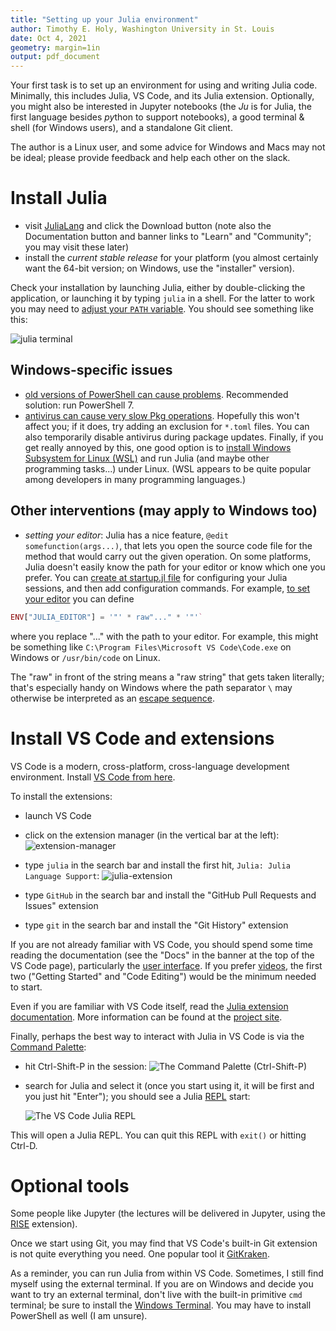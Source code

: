 ```yaml
---
title: "Setting up your Julia environment"
author: Timothy E. Holy, Washington University in St. Louis
date: Oct 4, 2021
geometry: margin=1in
output: pdf_document
---
```


Your first task is to set up an environment for using and writing Julia code. Minimally, this includes Julia, VS Code, and its Julia extension.  Optionally, you might also be interested in Jupyter notebooks (the *Ju* is for Julia, the first language besides *py*thon to support notebooks), a good terminal & shell (for Windows users), and a standalone Git client.

The author is a Linux user, and some advice for Windows and Macs may not be ideal; please provide feedback and help each other on the slack.

# Install Julia

- visit [JuliaLang](https://julialang.org/) and click the Download button (note also the Documentation button and banner links to "Learn" and "Community"; you may visit these later)
- install the *current stable release* for your platform (you almost certainly want the 64-bit version; on Windows, use the "installer" version).

Check your installation by launching Julia, either by double-clicking the application, or launching it by typing `julia` in a shell.  For the latter to work you may need to [adjust your `PATH` variable](https://julialang.org/downloads/platform/).  You should see something like this:

![julia terminal](figures/julia_term_1.png)

## Windows-specific issues

- [old versions of PowerShell can cause problems](https://discourse.julialang.org/t/antivirus-hit-during-package-install/48706). Recommended solution: run PowerShell 7.
- [antivirus can cause very slow Pkg operations](https://discourse.julialang.org/t/status-of-pkg-speed-improvements-outside-us-in-v1-5/46395/7). Hopefully this won't affect you; if it does, try adding an exclusion for `*.toml` files.  You can also temporarily disable antivirus during package updates. Finally, if you get really annoyed by this, one good option is to [install Windows Subsystem for Linux (WSL)](https://docs.microsoft.com/en-us/windows/wsl/setup/environment) and run Julia (and maybe other programming tasks...) under Linux.  (WSL appears to be quite popular among developers in many programming languages.)

## Other interventions (may apply to Windows too)

- *setting your editor*: Julia has a nice feature, `@edit somefunction(args...)`, that lets you open the source code file for the method that would carry out the given operation. On some platforms, Julia doesn't easily know the path for your editor or know which one you prefer. You can [create at startup.jl file](https://docs.julialang.org/en/v1/manual/environment-variables/) for configuring your Julia sessions, and then add configuration commands. For example, [to set your editor](https://discourse.julialang.org/t/edit-on-windows/1695) you can define

```julia
ENV["JULIA_EDITOR"] = '"' * raw"..." * '"'`
```

where you replace "..." with the path to your editor. For example, this might be something like `C:\Program Files\Microsoft VS Code\Code.exe` on Windows or `/usr/bin/code` on Linux.

 The "raw" in front of the string means a "raw string" that gets taken literally; that's especially handy on Windows where the path separator `\` may otherwise be interpreted as an [escape sequence](https://docs.microsoft.com/en-us/cpp/c-language/escape-sequences?view=msvc-160).

# Install VS Code and extensions

VS Code is a modern, cross-platform, cross-language development environment.  Install [VS Code from here](https://code.visualstudio.com/).

To install the extensions:

- launch VS Code
- click on the extension manager (in the vertical bar at the left):
  ![extension-manager](figures/vscode_extensions.png)

- type `julia` in the search bar and install the first hit, `Julia: Julia Language Support`:
  ![julia-extension](figures/julia_extension.png)

- type `GitHub` in the search bar and install the "GitHub Pull Requests and Issues" extension

- type `git` in the search bar and install the "Git History" extension

If you are not already familiar with VS Code, you should spend some time reading the documentation (see the "Docs" in the banner at the top of the VS Code page), particularly the [user interface](https://code.visualstudio.com/docs/getstarted/userinterface).  If you prefer [videos](https://code.visualstudio.com/docs/getstarted/introvideos), the first two ("Getting Started" and "Code Editing") would be the minimum needed to start.

Even if you are familiar with VS Code itself, read the [Julia extension documentation](https://code.visualstudio.com/docs/languages/julia).  More information can be found at the [project site](https://www.julia-vscode.org/).

Finally, perhaps the best way to interact with Julia in VS Code is via the [Command Palette](https://code.visualstudio.com/docs/getstarted/userinterface#_command-palette):

- hit Ctrl-Shift-P in the session:
  ![The Command Palette (Ctrl-Shift-P)](figures/vscode_ctrl_shift_p.png)

- search for Julia and select it (once you start using it, it will be first and you just hit "Enter"); you should see a Julia [REPL](https://en.wikipedia.org/wiki/Read%E2%80%93eval%E2%80%93print_loop) start:

  ![The VS Code Julia REPL](figures/vscode_with_julia_repl.png)

This will open a Julia REPL. You can quit this REPL with `exit()` or hitting Ctrl-D.

# Optional tools

Some people like Jupyter (the lectures will be delivered in Jupyter, using the [RISE](https://rise.readthedocs.io/en/stable/index.html) extension).

Once we start using Git, you may find that VS Code's built-in Git extension is not quite everything you need.  One popular tool it [GitKraken](https://www.gitkraken.com/).

As a reminder, you can run Julia from within VS Code. Sometimes, I still find myself using the external terminal.  If you are on Windows and decide you want to try an external terminal, don't live with the built-in primitive `cmd` terminal; be sure to install the [Windows Terminal](https://www.microsoft.com/en-us/p/windows-terminal/9n0dx20hk701?rtc=1&activetab=pivot:overviewtab). You may have to install PowerShell as well (I am unsure).

